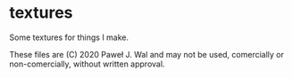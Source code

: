 # textures

Some textures for things I make.

These files are (C) 2020 Paweł J. Wal and may not be used, comercially or non-comercially, without written approval.
